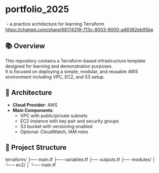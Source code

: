 ﻿# portfolio_2025

・a practice architecture for learning Terraform
  https://chatgpt.com/share/68174319-713c-8003-9000-a48362eb95be

## 📚 Overview
This repository contains a Terraform-based infrastructure template designed for learning and demonstration purposes.  
It is focused on deploying a simple, modular, and reusable AWS environment including VPC, EC2, and S3 setup.

## 🧱 Architecture
- **Cloud Provider**: AWS
- **Main Components**:
  - VPC with public/private subnets
  - EC2 instance with key pair and security groups
  - S3 bucket with versioning enabled
  - Optional: CloudWatch, IAM roles

## 📂 Project Structure
terraform/
├── main.tf
├── variables.tf
├── outputs.tf
├── modules/
│ └── ec2/
│ └── main.tf
